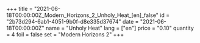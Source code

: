 +++
title = "2021-06-18T00:00:00Z_Modern_Horizons_2_Unholy_Heat_[en]_false"
id = "2b73d294-6ab1-4051-9b0f-d8e335d37674"
date = "2021-06-18T00:00:00Z"
name = "Unholy Heat"
lang = ["en"]
price = "0.10"
quantity = 4
foil = false
set = "Modern Horizons 2"
+++
